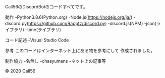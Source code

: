 Call56のDiscordBotのコードすべてです。

動作
-Python3.8.6(Python.org)
-Node.js(https://nodejs.org/ja/)
-discord.py(https://github.com/Rapptz/discord.py)
-discord.js(NPM)
-json(ライブラリ)
-time(ライブラリ)

コード記述
-Visual Studio Code

参考
このコードはインターネット上にある物を参考にして
作成されました。

制作協力
-名無し
-chasyumens
-ネット上の記事等

© 2020 Call56
